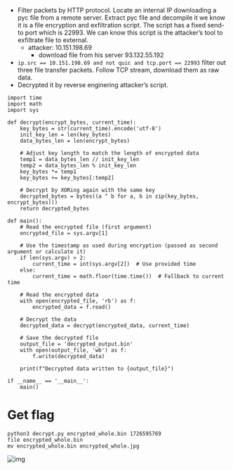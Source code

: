 - Filter packets by HTTP protocol. Locate an internal IP downloading a pyc file from a remote server. Extract pyc file and decompile it we know it is a file encryption and exfiltration script. The script has a fixed send-to port which is 22993. We can know this script is the attacker’s tool to exfiltrate file to external.
  - attacker: 10.151.198.69
    - download file from his server 93.132.55.192
- `ip.src == 10.151.198.69 and not quic and tcp.port == 22993` filter out three file transfer packets. Follow TCP stream, download them as raw data.
- Decrypted it by reverse enginering attacker’s script.

```
import time
import math
import sys

def decrypt(encrypt_bytes, current_time):
    key_bytes = str(current_time).encode('utf-8')
    init_key_len = len(key_bytes)
    data_bytes_len = len(encrypt_bytes)
    
    # Adjust key length to match the length of encrypted data
    temp1 = data_bytes_len // init_key_len
    temp2 = data_bytes_len % init_key_len
    key_bytes *= temp1
    key_bytes += key_bytes[:temp2]
    
    # Decrypt by XORing again with the same key
    decrypted_bytes = bytes((a ^ b for a, b in zip(key_bytes, encrypt_bytes)))
    return decrypted_bytes

def main():
    # Read the encrypted file (first argument)
    encrypted_file = sys.argv[1]
    
    # Use the timestamp as used during encryption (passed as second argument or calculate it)
    if len(sys.argv) > 2:
        current_time = int(sys.argv[2])  # Use provided time
    else:
        current_time = math.floor(time.time())  # Fallback to current time
    
    # Read the encrypted data
    with open(encrypted_file, 'rb') as f:
        encrypted_data = f.read()

    # Decrypt the data
    decrypted_data = decrypt(encrypted_data, current_time)
    
    # Save the decrypted file
    output_file = 'decrypted_output.bin'
    with open(output_file, 'wb') as f:
        f.write(decrypted_data)

    print(f"Decrypted data written to {output_file}")

if __name__ == '__main__':
    main()
```

# Get flag

```
python3 decrypt.py encrypted_whole.bin 1726595769 
file encrypted_whole.bin
mv encrypted_whole.bin encrypted_whole.jpg
```

![img](https://api.2h0ng.wiki:443/noteimages/2024/09/30/23-22-36-57427ed8522fb019fb49853eb1aba80f.png)